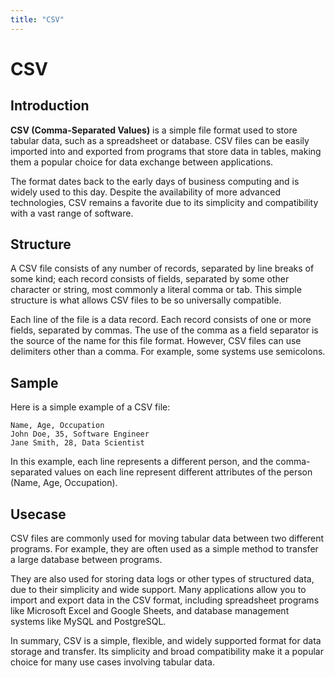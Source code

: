 ```yaml
---
title: "CSV"
---
```

# CSV

## Introduction

**CSV (Comma-Separated Values)** is a simple file format used to store tabular data, such as a spreadsheet or database. CSV files can be easily imported into and exported from programs that store data in tables, making them a popular choice for data exchange between applications.

The format dates back to the early days of business computing and is widely used to this day. Despite the availability of more advanced technologies, CSV remains a favorite due to its simplicity and compatibility with a vast range of software.

## Structure

A CSV file consists of any number of records, separated by line breaks of some kind; each record consists of fields, separated by some other character or string, most commonly a literal comma or tab. This simple structure is what allows CSV files to be so universally compatible.

Each line of the file is a data record. Each record consists of one or more fields, separated by commas. The use of the comma as a field separator is the source of the name for this file format. However, CSV files can use delimiters other than a comma. For example, some systems use semicolons.

## Sample

Here is a simple example of a CSV file:

```csv
Name, Age, Occupation
John Doe, 35, Software Engineer
Jane Smith, 28, Data Scientist
```

In this example, each line represents a different person, and the comma-separated values on each line represent different attributes of the person (Name, Age, Occupation).

## Usecase

CSV files are commonly used for moving tabular data between two different programs. For example, they are often used as a simple method to transfer a large database between programs. 

They are also used for storing data logs or other types of structured data, due to their simplicity and wide support. Many applications allow you to import and export data in the CSV format, including spreadsheet programs like Microsoft Excel and Google Sheets, and database management systems like MySQL and PostgreSQL.

In summary, CSV is a simple, flexible, and widely supported format for data storage and transfer. Its simplicity and broad compatibility make it a popular choice for many use cases involving tabular data.